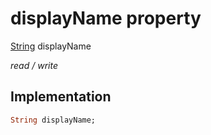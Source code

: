 


# displayName property






[String](https://api.dart.dev/stable/2.12.3/dart-core/String-class.html) displayName
  
_read / write_






## Implementation

```dart
String displayName;


```







